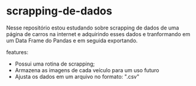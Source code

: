 # scrapping-de-dados
Nesse repositório estou estudando sobre scrapping de dados de uma página de carros na internet e adquirindo esses dados e tranformando em um Data Frame do Pandas e em seguida exportando.

features:

* Possui uma rotina de scrapping;
* Armazena as imagens de cada veículo para um uso futuro
* Ajusta os dados em um arquivo no formato: ".csv"
